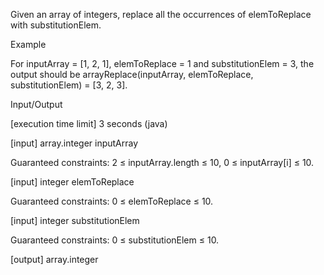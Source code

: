 Given an array of integers, replace all the occurrences of elemToReplace with substitutionElem.

Example

For inputArray = [1, 2, 1], elemToReplace = 1 and substitutionElem = 3, the output should be
arrayReplace(inputArray, elemToReplace, substitutionElem) = [3, 2, 3].

Input/Output

[execution time limit] 3 seconds (java)

[input] array.integer inputArray

Guaranteed constraints:
2 ≤ inputArray.length ≤ 10,
0 ≤ inputArray[i] ≤ 10.

[input] integer elemToReplace

Guaranteed constraints:
0 ≤ elemToReplace ≤ 10.

[input] integer substitutionElem

Guaranteed constraints:
0 ≤ substitutionElem ≤ 10.

[output] array.integer